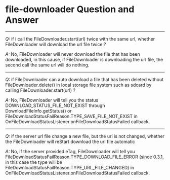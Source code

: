 # file-downloader Question and Answer

----------------------------------------------------------------------
*Q:* if i call the FileDownloader.start(url) twice with the same url, whether FileDownloader will download the url file twice ?

*A:* No, FileDownloader will never download the file that has been downloaded, in this cause, if FileDownloader is downloading the url file, the second call the same url will do nothing.

----------------------------------------------------------------------
*Q:* if FileDownloader can auto download a file that has been deleted without FileDownloader.delete() in local storage file system such as sdcard by calling FileDownloader.start(url) ?

*A:* No, FileDownloader will tell you the status DOWNLOAD_STATUS_FILE_NOT_EXIST through DownloadFileInfo.getStatus() or FileDownloadStatusFailReason.TYPE_SAVE_FILE_NOT_EXIST in OnFileDownloadStatusListener.onFileDownloadStatusFailed callback.

----------------------------------------------------------------------
*Q:* if the server url file change a new file, but the url is not changed, whether the FileDownloader will reStart download the url file automatic

*A:* No, if the server provided eTag, FileDownloader will tell you FileDownloadStatusFailReason.TYPE_DOWNLOAD_FILE_ERROR (since 0.3.1, in this case the type will be FileDownloadStatusFailReason.TYPE_URL_FILE_CHANGED) in OnFileDownloadStatusListener.onFileDownloadStatusFailed callback.
